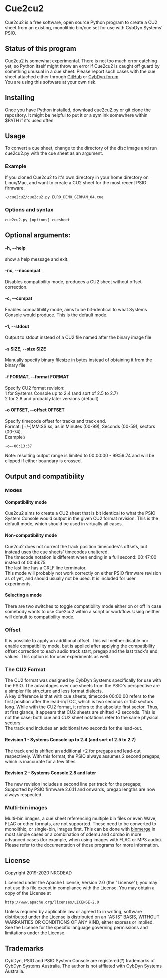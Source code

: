 # Cue2cu2
Cue2cu2 is a free software, open source Python program to create a CU2 sheet from an existing, monolithic bin/cue set for use with CybDyn Systems' PSIO.
## Status of this program
Cue2cu2 is somewhat experimental.
There is not too much error catching yet, so Python itself might throw an error if Cue2cu2 is caught off guard by something unusual in a cue sheet.
Please report such cases with the cue sheet attached either through [GitHub](https://github.com/NRGDEAD/Cue2cu2) or [CybDyn forum](https://www.cybdyn-systems.com.au/forum/viewtopic.php?f=17&t=1760).\
You are using this software at your own risk.
## Installing
Once you have Python installed, download cue2cu2.py or git clone the repository. It might be helpful to put it or a symlink somewhere within $PATH if it's used often.
## Usage
To convert a cue sheet, change to the directory of the disc image and run cue2cu2.py with the cue sheet as an argument.
### Example
If you cloned Cue2cu2 to it's own directory in your home directory on Linux/Mac, and want to create a CU2 sheet for the most recent PSIO firmware:
```
~/cue2cu2/cue2cu2.py EURO_DEMO_GERMAN_04.cue
```
### Options and syntax
```
cue2cu2.py [options] cuesheet
```

## Optional arguments:
#### -h, --help
show a help message and exit.
#### -nc, --nocompat
Disables compatibility mode, produces a CU2 sheet without offset correction.
#### -c, --compat
Enables compatibility mode, aims to be bit-identical to what Systems Console would produce. This is the default mode.
#### -1, --stdout
Output to stdout instead of a CU2 file named after the binary image file
#### -s SIZE, --size SIZE
Manually specify binary filesize in bytes instead of obtaining it from the binary file
#### -f FORMAT, --format FORMAT
Specify CU2 format revision:\
1 for Systems Console up to 2.4 (and sort of 2.5 to 2.7)\
2 for 2.8 and probably later versions (default)
#### -o OFFSET, --offset OFFSET
Specify timecode offset for tracks and track end.\
Format: [+/-]MM:SS:ss, as in Minutes (00-99), Seconds (00-59), sectors (00-74).\
Example:\
```
-o=-00:13:37
```
Note: resulting output range is limited to 00:00:00 - 99:59:74 and will be clipped if either boundary is crossed.
## Output and compatibility
### Modes
#### Compatibility mode
Cue2cu2 aims to create a CU2 sheet that is bit identical to what the PSIO System Console would output in the given CU2 format revision. This is the default mode, which should be used in virtually all cases.
#### Non-compatibility mode
Cue2cu2 does not correct the track position timecodes's offsets, but instead uses the cue sheets' timecodes unaltered.\
The timecode notation is different when ending in a full second: 00:47:00 instead of 00:46:75.\
The last line has a CRLF line terminator.\
This mode will probably not work correctly on either PSIO firmware revision as of yet, and should usually not be used. It is included for user experiments.
#### Selecting a mode
There are two switches to toggle compatibility mode either on or off in case somebody wants to use Cue2cu2 within a script or workflow. Using neither will default to compatibility mode.
### Offset
It is possible to apply an additional offset. This will neither disable nor enable compatibility mode, but is applied after applying the compatibility offset correction to each audio track start, pregap and the last track's end values. This option is for user experiments as well.
### The CU2 Format
The CU2 format was designed by CybDyn Systems specifically for use with the PSIO. The advantages over cue sheets from the PSIO's perspective are a simpler file structure and less format dialects.\
A key difference is that with cue sheets, timecode 00:00:00 refers to the first position after the lead-in/TOC, which is two seconds or 150 sectors long. While with the CU2 format, it refers to the absolute first sector. Thus, at first glance, it appears that CU2 sheets are shifted +2 seconds. This is not the case; both cue and CU2 sheet notations refer to the same physical sectors.\
The track end includes an additional two seconds for the lead-out.
#### Revision 1 - Systems Console up to 2.4 (and sort of 2.5 to 2.7)
The track end is shifted an additional +2 for pregaps and lead-out respectively. With this format, the PSIO always assumes 2 second pregaps, which is inaccurate for a few titles.
#### Revision 2 - Systems Console 2.8 and later
The new revision includes a second line per track for the pregaps; Supported by PSIO firmware 2.6.11 and onwards, pregap lengths are now always respected.
### Multi-bin images
Multi-bin images, a cue sheet referencing multiple bin files or even Wave, FLAC or other formats, are not supported. These need to be converted to monolithic, or single-bin, images first. This can be done with [binmerge](https://github.com/putnam/binmerge) in most simple cases or a combination of cdemu and cdrdao in more advanced cases (for example, when using images with FLAC or MP3 audio). Please refer to the documentation of those programs for more information.
## License
Copyright 2019-2020 NRGDEAD

Licensed under the Apache License, Version 2.0 (the "License"); you may not use this file except in compliance with the License.
You may obtain a copy of the License at

    http://www.apache.org/licenses/LICENSE-2.0

Unless required by applicable law or agreed to in writing, software distributed under the License is distributed on an "AS IS" BASIS, WITHOUT WARRANTIES OR CONDITIONS OF ANY KIND, either express or implied.
See the License for the specific language governing permissions and limitations under the License.
## Trademarks
CybDyn, PSIO and PSIO System Console are registered(?) trademarks of CybDyn Systems Australia. The author is not affliated with CybDyn Systems Australia.
